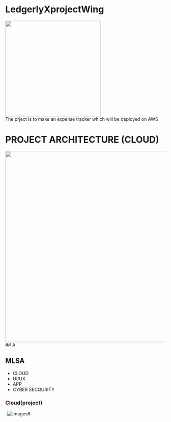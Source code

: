 # LedgerlyXprojectWing

<img src="https://github.com/user-attachments/assets/2ed977a1-f6da-48f6-9412-f8cb5412a8a7" width="300" />

<br>
The prject is to make an expense tracker which will be deployed on AWS 

# PROJECT ARCHITECTURE (CLOUD)

<img src="https://github.com/user-attachments/assets/373d6857-c452-44d3-90f6-090236fa53bf" width="600" />
<br>
## A


## MLSA

- CLOUD
- UI/UX
- APP
- CYBER SECQURITY
### Cloud(project)
-![images6](https://github.com/user-attachments/assets/597b1705-180d-4478-a921-05f0b5d4fde8)
